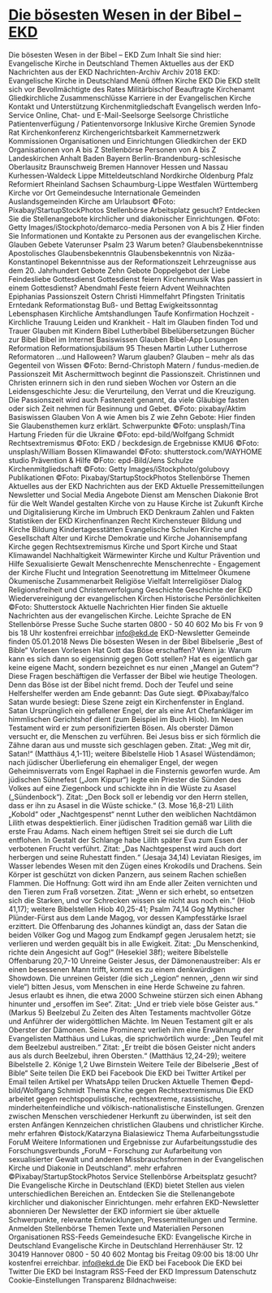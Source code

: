 # [Die bösesten Wesen in der Bibel – EKD](https://www.ekd.de/best-of-bible-die-boesesten-wesen-32583.htm)

Die bösesten Wesen in der Bibel – EKD Zum Inhalt Sie sind hier: Evangelische Kirche in Deutschland Themen Aktuelles aus der EKD Nachrichten aus der EKD Nachrichten-Archiv Archiv 2018 EKD: Evangelische Kirche in Deutschland Menü öffnen Kirche EKD Die EKD stellt sich vor Bevollmächtigte des Rates Militärbischof Beauftragte Kirchenamt Gliedkirchliche Zusammenschlüsse Karriere in der Evangelischen Kirche Kontakt und Unterstützung Kirchenmitgliedschaft Evangelisch werden Info-Service Online, Chat- und E-Mail-Seelsorge Seelsorge Christliche Patientenverfügung / Patientenvorsorge Inklusive Kirche Gremien Synode Rat Kirchenkonferenz Kirchengerichtsbarkeit Kammernetzwerk Kommissionen Organisationen und Einrichtungen Gliedkirchen der EKD Organisationen von A bis Z Stellenbörse Personen von A bis Z Landeskirchen Anhalt Baden Bayern Berlin-Brandenburg-schlesische Oberlausitz Braunschweig Bremen Hannover Hessen und Nassau Kurhessen-Waldeck Lippe Mitteldeutschland Nordkirche Oldenburg Pfalz Reformiert Rheinland Sachsen Schaumburg-Lippe Westfalen Württemberg Kirche vor Ort Gemeindesuche Internationale Gemeinden Auslandsgemeinden Kirche am Urlaubsort ©Foto: Pixabay/StartupStockPhotos Stellenbörse Arbeitsplatz gesucht? Entdecken Sie die Stellenangebote kirchlicher und diakonischer Einrichtungen. ©Foto: Getty Images/iStockphoto/demarco-media Personen von A bis Z Hier finden Sie Informationen und Kontakte zu Personen aus der evangelischen Kirche. Glauben Gebete Vaterunser Psalm 23 Warum beten? Glaubensbekenntnisse Apostolisches Glaubensbekenntnis Glaubensbekenntnis von Nizäa-Konstantinopel Bekenntnisse aus der Reformationszeit Lehrzeugnisse aus dem 20. Jahrhundert Gebote Zehn Gebote Doppelgebot der Liebe Feindesliebe Gottesdienst Gottesdienst feiern Kirchenmusik Was passiert in einem Gottesdienst? Abendmahl Feste feiern Advent Weihnachten Epiphanias Passionszeit Ostern Christi Himmelfahrt Pfingsten Trinitatis Erntedank Reformationstag Buß- und Bettag Ewigkeitssonntag Lebensphasen Kirchliche Amtshandlungen Taufe Konfirmation Hochzeit - Kirchliche Trauung Leiden und Krankheit - Halt im Glauben finden Tod und Trauer Glauben mit Kindern Bibel Lutherbibel Bibelübersetzungen Bücher zur Bibel Bibel im Internet Basiswissen Glauben Bibel-App Losungen Reformation Reformationsjubiläum 95 Thesen Martin Luther Lutherrose Reformatoren ...und Halloween? Warum glauben? Glauben – mehr als das Gegenteil von Wissen ©Foto: Bernd-Christoph Matern / fundus-medien.de Passionszeit Mit Aschermittwoch beginnt die Passionszeit. Christinnen und Christen erinnern sich in den rund sieben Wochen vor Ostern an die Leidensgeschichte Jesu: die Verurteilung, den Verrat und die Kreuzigung. Die Passionszeit wird auch Fastenzeit genannt, da viele Gläubige fasten oder sich Zeit nehmen für Besinnung und Gebet. ©Foto: pixabay/Aktim Basiswissen Glauben Von A wie Amen bis Z wie Zehn Gebote: Hier finden Sie Glaubensthemen kurz erklärt. Schwerpunkte ©Foto: unsplash/Tina Hartung Frieden für die Ukraine ©Foto: epd-bild/Wolfgang Schmidt Rechtsextremismus ©Foto: EKD / beckdesign.de Ergebnisse KMU6 ©Foto: unsplash/William Bossen Klimawandel ©Foto: shutterstock.com/WAYHOME studio Prävention & Hilfe ©Foto: epd-Bild/Jens Schulze Kirchenmitgliedschaft ©Foto: Getty Images/iStockphoto/golubovy Publikationen ©Foto: Pixabay/StartupStockPhotos Stellenbörse Themen Aktuelles aus der EKD Nachrichten aus der EKD Aktuelle Pressemitteilungen Newsletter und Social Media Angebote Dienst am Menschen Diakonie Brot für die Welt Wandel gestalten Kirche von zu Hause Kirche ist Zukunft Kirche und Digitalisierung Kirche im Umbruch EKD Denkraum Zahlen und Fakten Statistiken der EKD Kirchenfinanzen Recht Kirchensteuer Bildung und Kirche Bildung Kindertagesstätten Evangelische Schulen Kirche und Gesellschaft Alter und Kirche Demokratie und Kirche Johannisempfang Kirche gegen Rechtsextremismus Kirche und Sport Kirche und Staat Klimawandel Nachhaltigkeit Wärmewinter Kirche und Kultur Prävention und Hilfe Sexualisierte Gewalt Menschenrechte Menschenrechte - Engagement der Kirche Flucht und Integration Seenotrettung im Mittelmeer Ökumene Ökumenische Zusammenarbeit Religiöse Vielfalt Interreligiöser Dialog Religionsfreiheit und Christenverfolgung Geschichte Geschichte der EKD Wiedervereinigung der evangelischen Kirchen Historische Persönlichkeiten ©Foto: Shutterstock Aktuelle Nachrichten Hier finden Sie aktuelle Nachrichten aus der evangelischen Kirche. Leichte Sprache de EN Stellenbörse Presse Suche Suche starten 0800 - 50 40 602 Mo bis Fr von 9 bis 18 Uhr kostenfrei erreichbar info@ekd.de EKD-Newsletter Gemeinde finden 05.01.2018 News Die bösesten Wesen in der Bibel Bibelserie „Best of Bible“ Vorlesen Vorlesen Hat Gott das Böse erschaffen? Wenn ja: Warum kann es sich dann so eigensinnig gegen Gott stellen? Hat es eigentlich gar keine eigene Macht, sondern bezeichnet es nur einen „Mangel an Gutem“? Diese Fragen beschäftigen die Verfasser der Bibel wie heutige Theologen. Denn das Böse ist der Bibel nicht fremd. Doch der Teufel und seine Helfershelfer werden am Ende gebannt: Das Gute siegt. ©Pixabay/falco Satan wurde besiegt: Diese Szene zeigt ein Kirchenfenster in England. Satan Ursprünglich ein gefallener Engel, der als eine Art Chefankläger im himmlischen Gerichtshof dient (zum Beispiel im Buch Hiob). Im Neuen Testament wird er zum personifizierten Bösen. Als oberster Dämon versucht er, die Menschen zu verführen. Bei Jesus biss er sich förmlich die Zähne daran aus und musste sich geschlagen geben. Zitat: „Weg mit dir, Satan!“ (Matthäus 4,1-11); weitere Bibelstelle Hiob 1 Asasel Wüstendämon; nach jüdischer Überlieferung ein ehemaliger Engel, der wegen Geheimnisverrats vom Engel Raphael in die Finsternis geworfen wurde. Am jüdischen Sühnefest („Jom Kippur“) legte ein Priester die Sünden des Volkes auf eine Ziegenbock und schickte ihn in die Wüste zu Asasel („Sündenbock“). Zitat: „Den Bock soll er lebendig vor den Herrn stellen, dass er ihn zu Asasel in die Wüste schicke.“ (3. Mose 16,8-21) Lilith „Kobold“ oder „Nachtgespenst“ nennt Luther den weiblichen Nachtdämon Lilith etwas despektierlich. Einer jüdischen Tradition gemäß war Lilith die erste Frau Adams. Nach einem heftigen Streit sei sie durch die Luft entflohen. In Gestalt der Schlange habe Lilith später Eva zum Essen der verbotenen Frucht verführt. Zitat: „Das Nachtgespenst wird auch dort herbergen und seine Ruhestatt finden.“ (Jesaja 34,14) Leviatan Riesiges, im Wasser lebendes Wesen mit den Zügen eines Krokodils und Drachens. Sein Körper ist geschützt von dicken Panzern, aus seinem Rachen schießen Flammen. Die Hoffnung: Gott wird ihn am Ende aller Zeiten vernichten und den Tieren zum Fraß vorsetzen. Zitat: „Wenn er sich erhebt, so entsetzen sich die Starken, und vor Schrecken wissen sie nicht aus noch ein.“ (Hiob 41,17); weitere Bibelstellen Hiob 40,25-41; Psalm 74,14 Gog Mythischer Plünder-Fürst aus dem Lande Magog, vor dessen Kampfesstärke Israel erzittert. Die Offenbarung des Johannes kündigt an, dass der Satan die beiden Völker Gog und Magog zum Endkampf gegen Jerusalem hetzt; sie verlieren und werden gequält bis in alle Ewigkeit. Zitat: „Du Menschenkind, richte dein Angesicht auf Gog!“ (Hesekiel 38f); weitere Bibelstelle Offenbarung 20,7-10 Unreine Geister Jesus, der Dämonenaustreiber: Als er einen besessenen Mann trifft, kommt es zu einem denkwürdigen Showdown. Die unreinen Geister (die sich „Legion“ nennen, „denn wir sind viele“) bitten Jesus, vom Menschen in eine Herde Schweine zu fahren. Jesus erlaubt es ihnen, die etwa 2000 Schweine stürzen sich einen Abhang hinunter und „ersoffen im See“. Zitat: „Und er trieb viele böse Geister aus.“ (Markus 5) Beelzebul Zu Zeiten des Alten Testaments machtvoller Götze und Anführer der widergöttlichen Mächte. Im Neuen Testament gilt er als Oberster der Dämonen. Seine Prominenz verlieh ihm eine Erwähnung der Evangelisten Matthäus und Lukas, die sprichwörtlich wurde: „Den Teufel mit dem Beelzebul austreiben.“ Zitat: „Er treibt die bösen Geister nicht anders aus als durch Beelzebul, ihren Obersten.“ (Matthäus 12,24-29); weitere Bibelstelle 2. Könige 1,2 Uwe Birnstein Weitere Teile der Bibelserie „Best of Bible“ Seite teilen Die EKD bei Facebook Die EKD bei Twitter Artikel per Email teilen Artikel per WhatsApp teilen Drucken Aktuelle Themen ©epd-bild/Wolfgang Schmidt Thema Kirche gegen Rechtsextremismus Die EKD arbeitet gegen rechtspopulistische, rechtsextreme, rassistische, minderheitenfeindliche und völkisch-nationalistische Einstellungen. Grenzen zwischen Menschen verschiedener Herkunft zu überwinden, ist seit den ersten Anfängen Kennzeichen christlichen Glaubens und christlicher Kirche. mehr erfahren ©istock/Katarzyna Bialasiewicz Thema Aufarbeitungsstudie ForuM Weitere Informationen und Ergebnisse zur Aufarbeitungsstudie des Forschungsverbunds „ForuM – Forschung zur Aufarbeitung von sexualisierter Gewalt und anderen Missbrauchsformen in der Evangelischen Kirche und Diakonie in Deutschland“. mehr erfahren ©Pixabay/StartupStockPhotos Service Stellenbörse Arbeitsplatz gesucht? Die Evangelische Kirche in Deutschland (EKD) bietet Stellen aus vielen unterschiedlichen Bereichen an. Entdecken Sie die Stellenangebote kirchlicher und diakonischer Einrichtungen. mehr erfahren EKD-Newsletter abonnieren Der Newsletter der EKD informiert sie über aktuelle Schwerpunkte, relevante Entwicklungen, Pressemitteilungen und Termine. Anmelden Stellenbörse Themen Texte und Materialien Personen Organisationen RSS-Feeds Gemeindesuche EKD: Evangelische Kirche in Deutschland Evangelische Kirche in Deutschland Herrenhäuser Str. 12 30419 Hannover 0800 - 50 40 602 Montag bis Freitag 09:00 bis 18:00 Uhr kostenfrei erreichbar. info@ekd.de Die EKD bei Facebook Die EKD bei Twitter Die EKD bei Instagram RSS-Feed der EKD Impressum Datenschutz Cookie-Einstellungen Transparenz Bildnachweise: